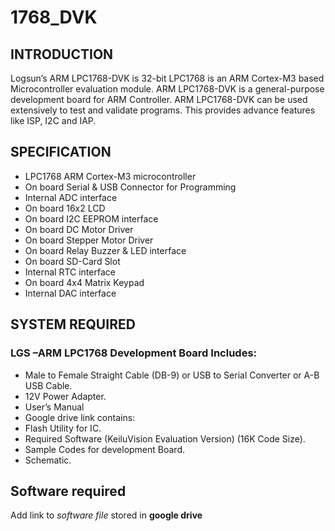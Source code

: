 # 1768_DVK

## INTRODUCTION
Logsun’s ARM LPC1768-DVK is 32-bit LPC1768 is an ARM Cortex-M3 based Microcontroller evaluation module. ARM LPC1768-DVK is a general-purpose development board for ARM Controller. ARM LPC1768-DVK can be used extensively to test and validate programs. This provides advance features like ISP, I2C and IAP.  
## SPECIFICATION
* LPC1768 ARM Cortex-M3 microcontroller
* On board Serial & USB Connector for Programming
* Internal ADC interface
* On board 16x2 LCD 
* On board I2C EEPROM interface
* On board DC Motor Driver
* On board Stepper Motor Driver
* On board Relay Buzzer & LED interface
* On board SD-Card Slot
* Internal RTC interface
* On board 4x4 Matrix Keypad
* Internal DAC interface
## SYSTEM REQUIRED
### LGS –ARM LPC1768 Development Board Includes:
* Male to Female Straight Cable (DB-9) or USB to Serial Converter or A-B USB Cable.
* 12V Power Adapter.
* User’s Manual
* Google drive link contains:
* Flash Utility for IC.
* Required Software (KeiluVision Evaluation Version) (16K Code Size).
* Sample Codes for development Board.
* Schematic.



## Software required
 Add link to _software file_ stored in **google drive**
    
  
